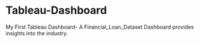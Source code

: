 # Tableau-Dashboard
My First Tableau Dashboard- A Financial_Loan_Dataset Dashboard provides insights into the industry.
